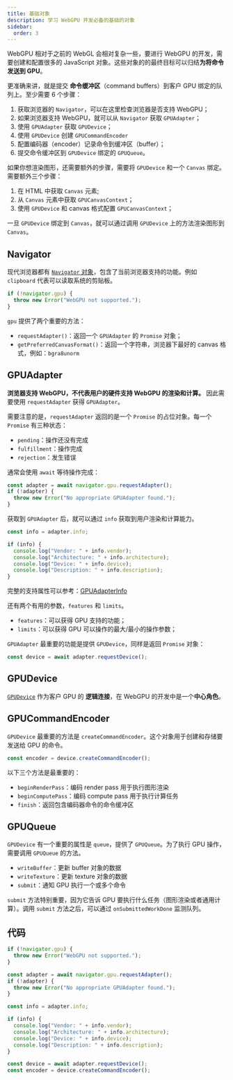 ```yaml
---
title: 基础对象
description: 学习 WebGPU 开发必备的基础的对象
sidebar:
  order: 3
---
```


WebGPU 相对于之前的 WebGL 会相对复杂一些，要进行 WebGPU 的开发，需要创建和配置很多的 JavaScript 对象。这些对象的的最终目标可以归结**为将命令发送到 GPU**。

更准确来讲，就是提交 **命令缓冲区**（command buffers）到客户 GPU 绑定的队列上。至少需要 6 个步骤：

1. 获取浏览器的 `Navigator`，可以在这里检查浏览器是否支持 WebGPU；
2. 如果浏览器支持 WebGPU，就可以从 `Navigator` 获取 `GPUAdapter`；
3. 使用 `GPUAdapter` 获取 `GPUDevice`；
4. 使用 `GPUDevice` 创建 `GPUCommandEncoder`
5. 配置编码器（encoder）记录命令到缓冲区（buffer）；
6. 提交命令缓冲区到 `GPUDevice` 绑定的 `GPUQueue`。

如果你想渲染图形，还需要额外的步骤，需要将 `GPUDevice` 和一个 `Canvas` 绑定。需要额外三个步骤：

1. 在 HTML 中获取 `Canvas` 元素;
2. 从 `Canvas` 元素中获取 `GPUCanvasContext`；
3. 使用 `GPUDevice` 和 canvas 格式配置 `GPUCanvasContext`；

一旦 `GPUDevice` 绑定到 `Canvas`，就可以通过调用 `GPUDevice` 上的方法渲染图形到 `Canvas`。

## Navigator

现代浏览器都有 [`Navigator` 对象](https://developer.mozilla.org/en-US/docs/Web/API/Navigator)，包含了当前浏览器支持的功能。例如 `clipboard` 代表可以读取系统的剪贴板。

```js
if (!navigator.gpu) {
  throw new Error("WebGPU not supported.");
}
```

`gpu` 提供了两个重要的方法：

- `requestAdapter()`：返回一个 `GPUAdapter` 的 `Promise` 对象；
- `getPreferredCanvasFormat()`：返回一个字符串，浏览器下最好的 canvas 格式，例如：`bgra8unorm`

## GPUAdapter

**浏览器支持 WebGPU，不代表用户的硬件支持 WebGPU 的渲染和计算。** 因此需要使用 `requestAdapter` 获得 `GPUAdapter`。

需要注意的是，`requestAdapter` 返回的是一个 `Promise` 的占位对象。每一个 `Promise` 有三种状态：

- `pending`：操作还没有完成
- `fulfillment`：操作完成
- `rejection`：发生错误

通常会使用 `await` 等待操作完成：

```javascript
const adapter = await navigator.gpu.requestAdapter();
if (!adapter) {
  throw new Error("No appropriate GPUAdapter found.");
}
```

获取到 `GPUAdapter` 后，就可以通过 `info` 获取到用户渲染和计算能力。

```javascript
const info = adapter.info;

if (info) {
  console.log("Vendor: " + info.vendor);
  console.log("Architecture: " + info.architecture);
  console.log("Device: " + info.device);
  console.log("Description: " + info.description);
}
```

完整的支持属性可以参考：[GPUAdapterInfo](https://www.w3.org/TR/webgpu/#gpuadapterinfo)

还有两个有用的参数，`features` 和 `limits`。

- `features`：可以获得 GPU 支持的功能；
- `limits`：可以获得 GPU 可以操作的最大/最小的操作参数；

`GPUAdapter` 最重要的功能是提供 `GPUDevice`，同样是返回 `Promise` 对象：

```javascript
const device = await adapter.requestDevice();
```

## GPUDevice

[`GPUDevice`](https://www.w3.org/TR/webgpu/#gpudevice) 作为客户 GPU 的 **逻辑连接**，在 WebGPU 的开发中是一个**中心角色**。

## GPUCommandEncoder

`GPUDevice` 最重要的方法是 `createCommandEncoder`。这个对象用于创建和存储要发送给 GPU 的命令。

```js
const encoder = device.createCommandEncoder();
```

以下三个方法是最重要的：

- `beginRenderPass`：编码 render pass 用于执行图形渲染
- `beginComputePass`：编码 compute pass 用于执行计算任务
- `finish`：返回包含编码器命令的命令缓冲区

## GPUQueue

`GPUDevice` 有一个重要的属性是 `queue`，提供了 `GPUQueue`。为了执行 GPU 操作，需要调用 `GPUQueue` 的方法。

- `writeBuffer`：更新 buffer 对象的数据
- `writeTexture`：更新 texture 对象的数据
- `submit`：通知 GPU 执行一个或多个命令

`submit` 方法特别重要，因为它告诉 GPU 要执行什么任务（图形渲染或者通用计算）。调用 `submit` 方法之后，可以通过 `onSubmittedWorkDone` 监测队列。

## 代码

```javascript
if (!navigator.gpu) {
  throw new Error("WebGPU not supported.");
}

const adapter = await navigator.gpu.requestAdapter();
if (!adapter) {
  throw new Error("No appropriate GPUAdapter found.");
}

const info = adapter.info;

if (info) {
  console.log("Vendor: " + info.vendor);
  console.log("Architecture: " + info.architecture);
  console.log("Device: " + info.device);
  console.log("Description: " + info.description);
}

const device = await adapter.requestDevice();
const encoder = device.createCommandEncoder();
```
